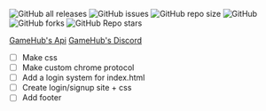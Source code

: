 ![GitHub all releases](https://img.shields.io/github/downloads/UmmmAGoodName/gamehub/total)
![GitHub issues](https://img.shields.io/github/issues/UmmmAGoodName/gamehub)
![GitHub repo size](https://img.shields.io/github/repo-size/UmmmAGoodName/gamehub)
![GitHub](https://img.shields.io/github/license/UmmmAGoodName/gamehub)
![GitHub forks](https://img.shields.io/github/forks/UmmmAGoodName/gamehub)
![GitHub Repo stars](https://img.shields.io/github/stars/UmmmAGoodName/gamehub?style=plastic)

[GameHub's Api](https://github.com/gamehub-project/gamehub-api)
[GameHub's Discord](https://discord.gg/Pz9d6jjbBZ)

- [ ] Make css
- [ ] Make custom chrome protocol
- [ ] Add a login system for index.html
- [ ] Create login/signup site + css
- [ ] Add footer

